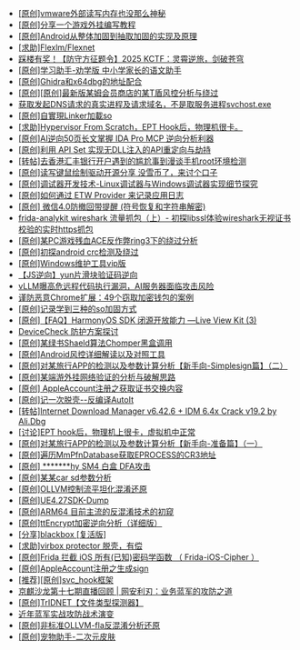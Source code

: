 + [[原创]vmware外部读写内存也没那么神秘](https://bbs.kanxue.com/thread-284956.htm)
+ [[原创]分享一个游戏外挂编写教程](https://bbs.kanxue.com/thread-286912.htm)
+ [[原创]Android从整体加固到抽取加固的实现及原理](https://bbs.kanxue.com/thread-286929.htm)
+ [[求助]Flexlm/Flexnet](https://bbs.kanxue.com/thread-286891.htm)
+ [踩楼有奖！【防守方征题令】2025 KCTF：灵霄逆旅，剑破苍穹](https://bbs.kanxue.com/thread-286311.htm)
+ [[原创]学习助手-劝学版 中小学家长的语文助手](https://bbs.kanxue.com/thread-286541.htm)
+ [[原创]Ghidra和x64dbg的地址配合](https://bbs.kanxue.com/thread-286869.htm)
+ [[原创][原创]最新版某姆会员商店的某T盾风控分析与绕过](https://bbs.kanxue.com/thread-286243.htm)
+ [获取发起DNS请求的真实进程及请求域名，不是取服务进程svchost.exe](https://bbs.kanxue.com/thread-286593.htm)
+ [[原创]自實現Linker加載so](https://bbs.kanxue.com/thread-282316.htm)
+ [[求助]Hypervisor From Scratch，EPT Hook后，物理机很卡。](https://bbs.kanxue.com/thread-286910.htm)
+ [[原创]AI逆向50页长文掌握 IDA Pro MCP 逆向分析利器](https://bbs.kanxue.com/thread-286813.htm)
+ [[原创]利用 API Set 实现无DLL注入的API重定向与劫持](https://bbs.kanxue.com/thread-286823.htm)
+ [[转帖]去香港汇丰银行开户遇到的尴尬事到漫谈手机root环境检测](https://bbs.kanxue.com/thread-285754.htm)
+ [[原创]读写键鼠绘制驱动开源分享 没雪币了，来讨个口子](https://bbs.kanxue.com/thread-286756.htm)
+ [[原创]调试器开发技术-Linux调试器与Windows调试器实现细节探究](https://bbs.kanxue.com/thread-286930.htm)
+ [[原创]如何通过 ETW Provider 来记录应用日志](https://bbs.kanxue.com/thread-285428.htm)
+ [[原创] 微信4.0防撤回带提醒 (符号恢复和字符串解密)](https://bbs.kanxue.com/thread-286611.htm)
+ [frida-analykit   wireshark 流量抓包（上）- 初探libssl体验wireshark无视证书校验的实时https抓包](https://bbs.kanxue.com/thread-286510.htm)
+ [[原创]某PC游戏残血ACE反作弊ring3下的绕过分析](https://bbs.kanxue.com/thread-284667.htm)
+ [[原创]初探android crc检测及绕过](https://bbs.kanxue.com/thread-285790.htm)
+ [[原创]Windows维护工具vip版](https://bbs.kanxue.com/thread-286896.htm)
+ [【JS逆向】yun片滑块验证码逆向](https://bbs.kanxue.com/thread-286252.htm)
+ [vLLM曝高危远程代码执行漏洞，AI服务器面临攻击风险](https://bbs.kanxue.com/thread-286933.htm)
+ [谨防恶意Chrome扩展：49个窃取加密钱包的案例](https://bbs.kanxue.com/thread-286932.htm)
+ [[原创]记录学到三种的so加固方式](https://bbs.kanxue.com/thread-286878.htm)
+ [[原创]【FAQ】HarmonyOS SDK 闭源开放能力 —Live View Kit (3)](https://bbs.kanxue.com/thread-286935.htm)
+ [DeviceCheck 防护方案探讨](https://bbs.kanxue.com/thread-281819.htm)
+ [[原创]某绿书Shaeld算法Chomper黑盒调用](https://bbs.kanxue.com/thread-285705.htm)
+ [[原创]Android风控详细解读以及对照工具](https://bbs.kanxue.com/thread-286120.htm)
+ [[原创]对某旅行APP的检测以及参数计算分析【新手向-Simplesign篇】（二）](https://bbs.kanxue.com/thread-280501.htm)
+ [[原创]某端游外挂网络验证的分析与破解思路](https://bbs.kanxue.com/thread-286748.htm)
+ [[原创] AppleAccount注册之获取证书交换内容](https://bbs.kanxue.com/thread-285944.htm)
+ [[原创]记一次脱壳--反编译AutoIt](https://bbs.kanxue.com/thread-285274.htm)
+ [[转帖]Internet Download Manager v6.42.6 + IDM 6.4x Crack v19.2 by Ali.Dbg](https://bbs.kanxue.com/thread-281044.htm)
+ [[讨论]EPT hook后，物理机上很卡，虚拟机中正常](https://bbs.kanxue.com/thread-286936.htm)
+ [[原创]对某旅行APP的检测以及参数计算分析【新手向-准备篇】（一）](https://bbs.kanxue.com/thread-278621.htm)
+ [[原创]遍历MmPfnDatabase获取EPROCESS的CR3地址](https://bbs.kanxue.com/thread-286598.htm)
+ [[原创] *******hy SM4 白盒 DFA攻击](https://bbs.kanxue.com/thread-285313.htm)
+ [[原创]某某car sd参数分析](https://bbs.kanxue.com/thread-286646.htm)
+ [[原创]OLLVM控制流平坦化混淆还原](https://bbs.kanxue.com/thread-286151.htm)
+ [[原创]UE4.27SDK-Dump](https://bbs.kanxue.com/thread-282857.htm)
+ [[原创]ARM64 目前主流的反混淆技术的初窥](https://bbs.kanxue.com/thread-285567.htm)
+ [[原创]ttEncrypt加密逆向分析（详细版）](https://bbs.kanxue.com/thread-286273.htm)
+ [[分享]blackbox [复活版]](https://bbs.kanxue.com/thread-286308.htm)
+ [[求助]virbox protector 脱壳，有偿](https://bbs.kanxue.com/thread-286937.htm)
+ [[原创]Frida 拦截 iOS 所有(已知)密码学函数 （ Frida-iOS-Cipher ）](https://bbs.kanxue.com/thread-278175.htm)
+ [[原创]AppleAccount注册之生成sign](https://bbs.kanxue.com/thread-285959.htm)
+ [[推荐][原创]svc_hook框架](https://bbs.kanxue.com/thread-284713.htm)
+ [京麒沙龙第十七期直播回顾 | 网安利刃：业务蓝军的攻防之道](https://bbs.kanxue.com/thread-286939.htm)
+ [[原创]TrIDNET【文件类型探测器】](https://bbs.kanxue.com/thread-272611.htm)
+ [近年蓝军实战攻防战术演变](https://bbs.kanxue.com/thread-286938.htm)
+ [[原创]非标准OLLVM-fla反混淆分析还原](https://bbs.kanxue.com/thread-286549.htm)
+ [[原创]宠物助手-二次元皮肤](https://bbs.kanxue.com/thread-286859.htm)

